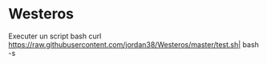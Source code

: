 # Westeros

Executer un script bash
curl https://raw.githubusercontent.com/jordan38/Westeros/master/test.sh| bash -s
